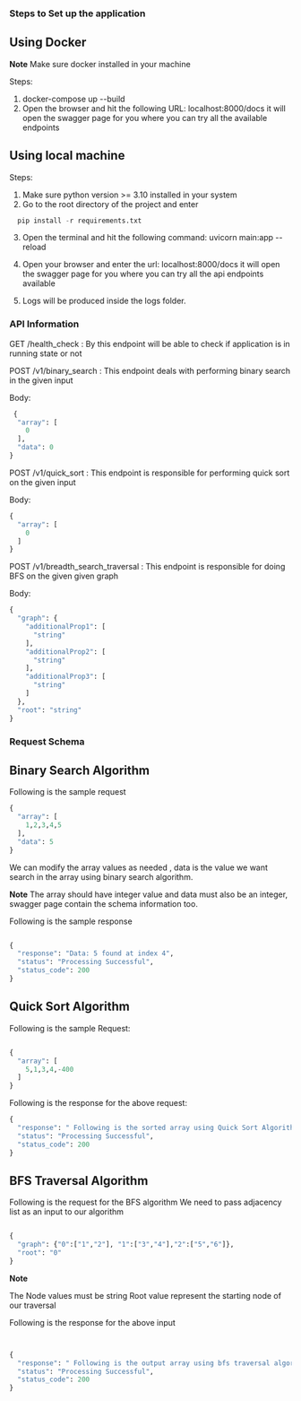 ### Steps to Set up the application ###

## Using Docker

**Note**  Make sure docker installed in your machine

Steps:
1. docker-compose up --build <!-- This will build the latest docker image of the application-->
2. Open the browser and hit the following URL: localhost:8000/docs it will open the swagger page for you where you can try all the available endpoints

## Using local machine

Steps:

1. Make sure python version >= 3.10 installed in your system
2. Go to the root directory of the project and enter
```python
  pip install -r requirements.txt
```
3. Open the terminal and hit the following command:  uvicorn main:app --reload
4. Open your browser and enter the url: localhost:8000/docs it will open the swagger page for you where you can try all the api endpoints available

5. Logs will be produced inside the logs folder.

### API Information ###

GET /health_check : By this endpoint will be able to check if application is in running state or not

POST /v1/binary_search : This endpoint deals with performing binary search in the given input

Body: 
```python
 {
  "array": [
    0
  ],
  "data": 0
}
```


POST /v1/quick_sort : This endpoint is responsible for performing quick sort on the given input

Body:

```python
{
  "array": [
    0
  ]
}

```


POST /v1/breadth_search_traversal : This endpoint is responsible for doing BFS on the given given graph

Body:

```python
{
  "graph": {
    "additionalProp1": [
      "string"
    ],
    "additionalProp2": [
      "string"
    ],
    "additionalProp3": [
      "string"
    ]
  },
  "root": "string"
}

```

### Request Schema ###

## Binary Search Algorithm ##

Following is the sample request

```python
{
  "array": [
    1,2,3,4,5
  ],
  "data": 5
}

```

We can modify the array values as needed , data is the value we want search in the array using binary search algorithm.

**Note**
The array should have integer value and data must also be an integer, swagger page contain the schema information too.

Following is the sample response

```python

{
  "response": "Data: 5 found at index 4",
  "status": "Processing Successful",
  "status_code": 200
}
```

## Quick Sort Algorithm ##


Following is the sample Request:

```python

{
  "array": [
    5,1,3,4,-400
  ]
}

```

Following is the response for the above request:

``` Python
{
  "response": " Following is the sorted array using Quick Sort Algorithm [-400, 1, 3, 4, 5]",
  "status": "Processing Successful",
  "status_code": 200
}
```


## BFS Traversal Algorithm

Following is the request for the BFS algorithm
We need to pass adjacency list as an input to our algorithm

```python

{
  "graph": {"0":["1","2"], "1":["3","4"],"2":["5","6"]},
  "root": "0"
}

```

**Note**

The Node values must be string
Root value represent the starting node of our traversal

Following is the response for the above input

```python


{
  "response": " Following is the output array using bfs traversal algorithm:  [['0'], ['1', '2'], ['3', '4', '5', '6']]",
  "status": "Processing Successful",
  "status_code": 200
}